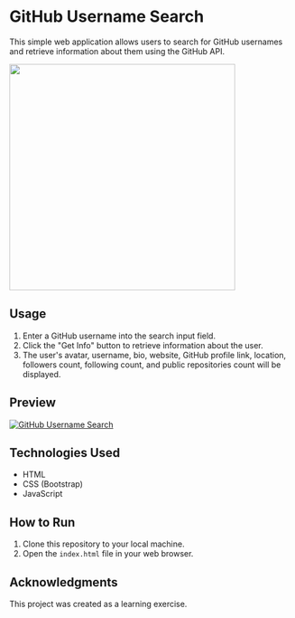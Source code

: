 # GitHub Username Search

This simple web application allows users to search for GitHub usernames and retrieve information about them using the GitHub API.

<img src="https://i.imgur.com/6XCqLl8.png" width="400">

## Usage

1. Enter a GitHub username into the search input field.
2. Click the "Get Info" button to retrieve information about the user.
3. The user's avatar, username, bio, website, GitHub profile link, location, followers count, following count, and public repositories count will be displayed.

## Preview

[![GitHub Username Search]()](https://ciriloribeiro.github.io/github-fetch-user/)

## Technologies Used

- HTML
- CSS (Bootstrap)
- JavaScript

## How to Run

1. Clone this repository to your local machine.
2. Open the `index.html` file in your web browser.

## Acknowledgments

This project was created as a learning exercise.
